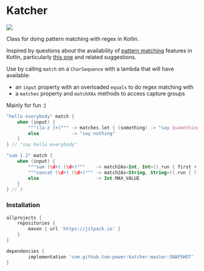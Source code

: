 # Katcher

[![](https://jitpack.io/v/tom-power/katcher.svg)](https://jitpack.io/#tom-power/katcher)

Class for doing pattern matching with regex in Kotlin.

Inspired by questions about the availability of [pattern matching](https://docs.scala-lang.org/tour/pattern-matching.html) features in Kotlin, particularly [this one](https://discuss.kotlinlang.org/t/using-regex-in-a-when/1794) and related suggestions.

Use by calling `match` on a `CharSequence` with a lambda that will have available:
 
- an `input` property with an overloaded `equals` to do regex matching with 
- a `matches` property and `matchXAs` methods to access capture groups

Mainly for fun :)

```kotlin
"hello everybody" match {
    when (input) {
        """([a-z ]+)""" -> matches.let { (something) -> "say $something" }
        else            -> "say nothing"
    }
} // "say hello everybody"

"sum 1 2" match {
    when (input) {
        """sum (\d+) (\d+)"""    -> match2As<Int, Int>().run { first + second }
        """concat (\d+) (\d+)""" -> match2As<String, String>().run { (first + second).toInt() }
        else                     -> Int.MAX_VALUE
    }
} // 3
```

### Installation

```groovy
allprojects {
    repositories {
        maven { url 'https://jitpack.io' }
    }
}

dependencies {
        implementation 'com.github.tom-power:katcher:master-SNAPSHOT'
}
```

